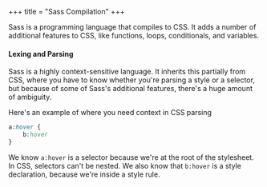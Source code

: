 +++
title = "Sass Compilation"
+++


Sass is a programming language that compiles to CSS. It adds a number of additional features to CSS, like functions, loops, conditionals, and variables. 


#### Lexing and Parsing

Sass is a highly context-sensitive language. It inherits this partially from CSS, where you have to know whether you're parsing a style or a selector, but because of some of Sass's additional features, there's a huge amount of ambiguity.

Here's an example of where you need context in CSS parsing 

```css
a:hover {
    b:hover
}
```

We know `a:hover` is a selector because we're at the root of the stylesheet. In CSS, selectors can't be nested. We also know that `b:hover` is a style declaration, because we're inside a style rule.
